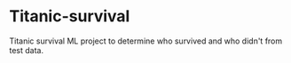 # Titanic-survival
Titanic survival ML project to determine who survived and who didn't from test data.
